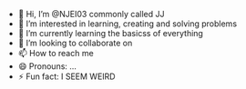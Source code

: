 - 👋 Hi, I’m @NJEI03 commonly called JJ
- 👀 I’m interested in learning, creating and solving problems
- 🌱 I’m currently learning the basicss of everything
- 💞️ I’m looking to collaborate on 
- 📫 How to reach me 
- 😄 Pronouns: ...
- ⚡ Fun fact: I SEEM WEIRD

<!---
NJEI03/NJEI03 is a ✨ special ✨ repository because its `README.md` (this file) appears on your GitHub profile.
You can click the Preview link to take a look at your changes.
--->
